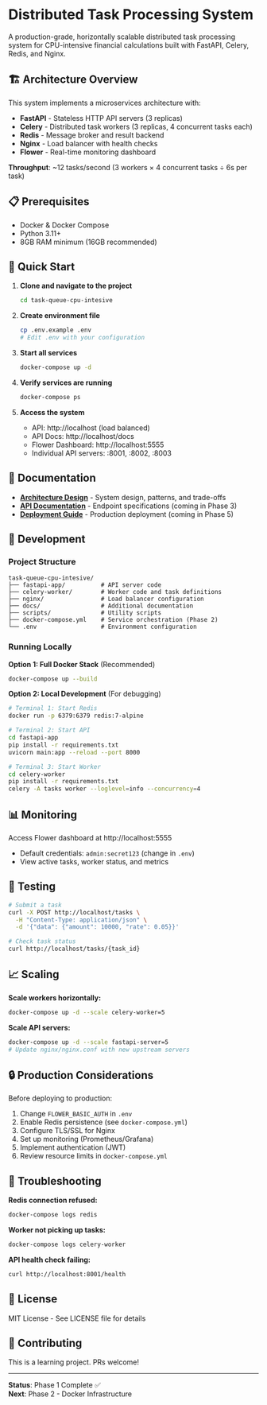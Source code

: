 # Distributed Task Processing System

A production-grade, horizontally scalable distributed task processing system for CPU-intensive financial calculations built with FastAPI, Celery, Redis, and Nginx.

## 🏗️ Architecture Overview

This system implements a microservices architecture with:

-   **FastAPI** - Stateless HTTP API servers (3 replicas)
-   **Celery** - Distributed task workers (3 replicas, 4 concurrent tasks each)
-   **Redis** - Message broker and result backend
-   **Nginx** - Load balancer with health checks
-   **Flower** - Real-time monitoring dashboard

**Throughput**: ~12 tasks/second (3 workers × 4 concurrent tasks ÷ 6s per task)

## 📋 Prerequisites

-   Docker & Docker Compose
-   Python 3.11+
-   8GB RAM minimum (16GB recommended)

## 🚀 Quick Start

1. **Clone and navigate to the project**

    ```bash
    cd task-queue-cpu-intesive
    ```

2. **Create environment file**

    ```bash
    cp .env.example .env
    # Edit .env with your configuration
    ```

3. **Start all services**

    ```bash
    docker-compose up -d
    ```

4. **Verify services are running**

    ```bash
    docker-compose ps
    ```

5. **Access the system**
    - API: http://localhost (load balanced)
    - API Docs: http://localhost/docs
    - Flower Dashboard: http://localhost:5555
    - Individual API servers: :8001, :8002, :8003

## 📖 Documentation

-   **[Architecture Design](./README-ARCHITECTURE.md)** - System design, patterns, and trade-offs
-   **[API Documentation](./docs/api.md)** - Endpoint specifications (coming in Phase 3)
-   **[Deployment Guide](./docs/deployment.md)** - Production deployment (coming in Phase 5)

## 🔧 Development

### Project Structure

```
task-queue-cpu-intesive/
├── fastapi-app/          # API server code
├── celery-worker/        # Worker code and task definitions
├── nginx/                # Load balancer configuration
├── docs/                 # Additional documentation
├── scripts/              # Utility scripts
├── docker-compose.yml    # Service orchestration (Phase 2)
└── .env                  # Environment configuration
```

### Running Locally

**Option 1: Full Docker Stack** (Recommended)

```bash
docker-compose up --build
```

**Option 2: Local Development** (For debugging)

```bash
# Terminal 1: Start Redis
docker run -p 6379:6379 redis:7-alpine

# Terminal 2: Start API
cd fastapi-app
pip install -r requirements.txt
uvicorn main:app --reload --port 8000

# Terminal 3: Start Worker
cd celery-worker
pip install -r requirements.txt
celery -A tasks worker --loglevel=info --concurrency=4
```

## 📊 Monitoring

Access Flower dashboard at http://localhost:5555

-   Default credentials: `admin:secret123` (change in `.env`)
-   View active tasks, worker status, and metrics

## 🧪 Testing

```bash
# Submit a task
curl -X POST http://localhost/tasks \
  -H "Content-Type: application/json" \
  -d '{"data": {"amount": 10000, "rate": 0.05}}'

# Check task status
curl http://localhost/tasks/{task_id}
```

## 📈 Scaling

**Scale workers horizontally:**

```bash
docker-compose up -d --scale celery-worker=5
```

**Scale API servers:**

```bash
docker-compose up -d --scale fastapi-server=5
# Update nginx/nginx.conf with new upstream servers
```

## 🔒 Production Considerations

Before deploying to production:

1. Change `FLOWER_BASIC_AUTH` in `.env`
2. Enable Redis persistence (see `docker-compose.yml`)
3. Configure TLS/SSL for Nginx
4. Set up monitoring (Prometheus/Grafana)
5. Implement authentication (JWT)
6. Review resource limits in `docker-compose.yml`

## 🐛 Troubleshooting

**Redis connection refused:**

```bash
docker-compose logs redis
```

**Worker not picking up tasks:**

```bash
docker-compose logs celery-worker
```

**API health check failing:**

```bash
curl http://localhost:8001/health
```

## 📝 License

MIT License - See LICENSE file for details

## 🤝 Contributing

This is a learning project. PRs welcome!

---

**Status**: Phase 1 Complete ✅  
**Next**: Phase 2 - Docker Infrastructure
